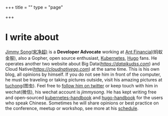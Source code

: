 +++
title = ""
type = "page"

+++
<script src="/js/jquery-1.11.2.min.js"></script>
<script src="/js/typed.js" type="text/javascript"></script>
<script>
  $(function(){
    $(".typed").typed({
      strings: ["Technology.","Open Source.","Mathematics.","Space and Universe.","Science.","Art.","Ubuntu."],
      typeSpeed: 100,
      loop: true,
      backDelay: 1000

    });
  });
</script>

<div class="typed-js-hide">
  <div class="row">
    <div class="col-sm-12">
      <div class="text-center">
          <h1>I write about <span class="typed" style="color:#890000";></span></h1>
      </div>
    </div>
  </div>
</div>


[Jimmy Song(宋净超)](/about) is a **Developer Advocate** working at [Ant Financial](https://www.antfin.com/)(蚂蚁金服), also a Gopher, open source enthusiast, [Kubernetes](https://kubernetes.io), [Hugo](https://gohugo.io) fans. He operates another two website about Big Data(*<https://dataikudss.com>*) and Cloud Native(*<https://cloudnativego.com>*) at the same time. This is his own blog, all opinions by himself. If you do not see him in front of the computer, he must be traveling or taking pictures outside, visit his amazing pictures at [tuchong](https://jimmysong.tuchong.com/)(图虫). Feel free to [follow him on twitter](https://twitter.com/jimmysongio) or keep touch with him in wechat(微信), his wechat account is *jimmysong*. He has kept writing free and open-sourced [kubernetes-handbook](https://jimmysong.io/kubernetes-handbook) and [hugo-handbook](https://jimmysong.io/hugo-handbook) for the users who speak Chinese. Sometimes he will share opinions or best practice on the conference, meetup or workshop, see more at his [schedule](https://jimmysong.io/about/#activities). 